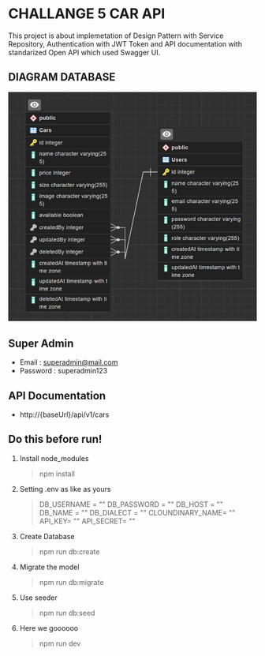 # CHALLANGE 5 CAR API

This project is about implemetation of Design Pattern with Service Repository, Authentication with JWT Token and API documentation with standarized Open API which used Swagger UI.

## DIAGRAM DATABASE

![erd challange 5](/erd-car-api.png)

## Super Admin

- Email : superadmin@mail.com
- Password : superadmin123

## API Documentation

- http://{baseUrl}/api/v1/cars

## Do this before run!

1. Install node_modules

   > npm install

2. Setting .env as like as yours

   > DB_USERNAME = ""
   > DB_PASSWORD = ""
   > DB_HOST = ""
   > DB_NAME = ""
   > DB_DIALECT = ""
   > CLOUNDINARY_NAME= ""
   > API_KEY= ""
   > API_SECRET= ""

3. Create Database

   > npm run db:create

4. Migrate the model

   > npm run db:migrate

5. Use seeder

   > npm run db:seed

6. Here we goooooo
   > npm run dev
